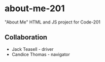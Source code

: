 # about-me-201
"About Me" HTML and JS project for Code-201

## Collaboration
* Jack Teasell - driver
* Candice Thomas - navigator

